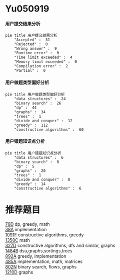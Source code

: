 # Yu050919

<!-- tabs:start -->



#### **用户提交结果分析**

```mermaid
pie title 用户提交结果分析
    "Accepted" :  31
    "Rejected" :  0
    "Wrong answer" :  9
    "Runtime error" :  0
    "Time limit exceeded" :  4
    "Memory limit exceeded" :  0
    "Compilation error" :  2
    "Partial" :  0
```

#### **用户做题类型偏好分析**

```mermaid
pie title 用户做题类型偏好分析
    "data structures" :  24
    "binary search" :  26
    "dp" :  44
    "graphs" :  34
    "trees" :  1
    "divide and conquer" :  12
    "greedy" :  112
    "constructive algorithms" :  60
```
#### **用户错题知识点分析**

```mermaid
pie title 用户错题知识点分析
    "data structures" :  6
    "binary search" :  8
    "dp" :  5
    "graphs" :  20
    "trees" :  1
    "divide and conquer" :  0
    "greedy" :  14
    "constructive algorithms" :  6
```



<!-- tabs:end -->
# 推荐题目
[76D](https://codeforces.com/contest/76/problem/D)		dp,
                        greedy,
                        math		  
[38A](https://codeforces.com/contest/38/problem/A)		implementation		  
[1091F](https://codeforces.com/contest/1091/problem/F)		constructive algorithms,
                        greedy		  
[1358C](https://codeforces.com/contest/1358/problem/C)		math		  
[327D](https://codeforces.com/contest/327/problem/D)		constructive algorithms,
                        dfs and similar,
                        graphs		  
[1484B](https://codeforces.com/contest/1484/problem/B)		dsu,graphs,sortings,trees		  
[892A](https://codeforces.com/contest/892/problem/A)		greedy,
                        implementation		  
[485A](https://codeforces.com/contest/485/problem/A)		implementation,
                        math,
                        matrices		  
[802N](https://codeforces.com/contest/802/problem/N)		binary search,
                        flows,
                        graphs		  
[1210D](https://codeforces.com/contest/1210/problem/D)		graphs		  
